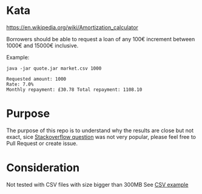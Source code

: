 
# Kata
https://en.wikipedia.org/wiki/Amortization_calculator

Borrowers should be able to request a loan of any 100€ increment between 1000€ and 15000€ inclusive.

Example:

```
java -jar quote.jar market.csv 1000

Requested amount: 1000
Rate: 7.0%
Monthly repayment: £30.78 Total repayment: 1108.10
```
# Purpose
The purpose of this repo is to understand why the results are close but not exact, sice [Stackoverflow question](https://stackoverflow.com/questions/50090589) was not very popular, please feel free to Pull Request or create issue.

# Consideration
Not tested with CSV files with size bigger than 300MB
See [CSV example](https://github.com/k-appears/AmortizationCalculator/blob/master/src/test/resources/Market%20Data%20for%20Exercise%20-%20csv.csv)
